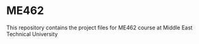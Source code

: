 # ME462
This repository contains the project files for ME462 course at Middle East Technical University 
